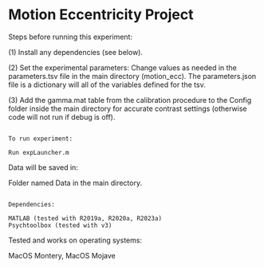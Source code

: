 # Motion Eccentricity Project

Steps before running this experiment:

(1) Install any dependencies (see below).

(2) Set the experimental parameters:
Change values as needed in the parameters.tsv file in the main directory (motion_ecc).
The parameters.json file is a dictionary will all of the variables defined for the tsv.

(3) Add the gamma.mat table from the calibration procedure to the Config folder inside the main directory for accurate contrast settings (otherwise code will not run if debug is off).

~~~~~~~~~~~~~~~~~~

To run experiment:

Run expLauncher.m

~~~~~~~~~~~~~~~~~~

Data will be saved in:

Folder named Data in the main directory.

~~~~~~~~~~~~~~~~~~

Dependencies:

MATLAB (tested with R2019a, R2020a, R2023a)
Psychtoolbox (tested with v3)

~~~~~~~~~~~~~~~~~~

Tested and works on operating systems:
 
MacOS Montery, MacOS Mojave
